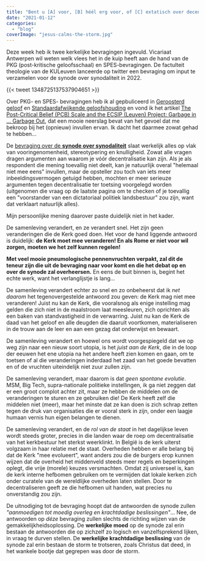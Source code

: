 ```yaml
---
title: "Bent u [A] voor, [B] héél erg voor, of [C] extatisch over decentralisatie in de Kerk?"
date: "2021-01-12"
categories: 
  - "blog"
coverImage: "jesus-calms-the-storm.jpg"
---
```


Deze week heb ik twee kerkelijke bevragingen ingevuld. Vicariaat Antwerpen wil weten welk vlees het in de kuip heeft aan de hand van de PKG (post-kritische geloofsschaal) en SPES-bevragingen. De factulteit theologie van de KULeuven lanceerde op twitter een bevraging om input te verzamelen voor de synode over synodaliteit in 2022. 

{{< tweet 1348725137537904651 >}}

Over PKG- en SPES- bevragingen heb ik al gepbuliceerd in [Geroosterd geloof](/blog/geroosterd-geloof/) en [Standaardafwijkende geloofshouding](/blog/standaardafwijkende-geloofshouding/) en vond ik het artikel [The Post-Critical Belief (PCB) Scale and the ECSIP (Leuven) Project: Garbage in … Garbage Out](http://faithandtruth.org/the-post-critical-scale-and-the-ecsip-leuven-project-garbage-in-garbage-out/), dat een mooie neerslag bevat van het gevoel dat me bekroop bij het (opnieuw) invullen ervan. Ik dacht het daarmee zowat gehad te hebben...

De [bevraging over de **synode over synodaliteit**](https://survey.zulehner.org/index.php/514332?lang=nl) slaat werkelijk alles op vlak van vooringenomenheid, stereotypering en knulligheid. Zowat alle vragen dragen argumenten aan waarom je vóór decentralisatie kan zijn. Als je als respondent die mening toevallig niet deelt, kan je natuurlijk overal "helemaal niet mee eens" invullen, maar de opsteller zou toch van iets meer inbeeldingsvermogen getuigd hebben, mochten er meer serieuze argumenten tegen decentralisatie ter toetsing voorgelegd worden (uitgenomen die vraag op de laatste pagina om te checken of je toevallig een "voorstander van een dictatoriaal politiek landsbestuur" zou zijn, want dat verklaart natuurlijk alles).

Mijn persoonlijke mening daarover paste duidelijk niet in het kader.

De samenleving verandert, en ze verandert snel. Het zijn geen veranderingen die de Kerk goed doen. Het voor de hand liggende antwoord is duidelijk: **de Kerk moet mee veranderen! En als Rome er niet voor wil zorgen, moeten we het zelf kunnen regelen!** 

**Met veel mooie pneumologische pennenvruchten verpakt, zal dit de teneur zijn die uit de bevraging naar voor komt en die het debat op en over de synode zal overheersen.** En eens de buit binnen is, begint het echte werk, want het verlanglijstje is lang...

De samenleving verandert echter zo snel en zo onbeheerst dat ik _net daarom_ het tegenovergestelde antwoord zou geven: de Kerk mag niet mee veranderen! Juist nu kan de Kerk, die vooralsnog als enige instelling mag gelden die zich niet in de maalstroom laat meesleuren, zich oprichten als een baken van standvastigheid in de verwarring. Juist nu kan de Kerk de daad van het geloof en alle deugden die daaruit voortkomen, materialiseren in de trouw aan de leer en aan een gezag dat onderwijst en bewaart. 

De samenleving verandert en hoewel ons wordt voorgespiegeld dat we op weg zijn naar een nieuw soort utopia, is het _juist aan de Kerk_, die in de loop der eeuwen het ene utopia na het andere heeft zien komen en gaan, om te toetsen of al die veranderingen inderdaad het zaad van het goede bevatten en of de vruchten uiteindelijk niet zuur zullen zijn. 

De samenleving verandert, maar daarom is dat _geen spontane evolutie_. MSM, Big Tech, supra-nationale politieke instellingen, ik ga niet zeggen dat er een groot complot achter zit, maar ze hebben de middelen om de veranderingen te sturen en ze gebruiken die! De Kerk heeft zelf die middelen niet (meer), maar het minste dat ze kan doen is zich schrap zetten tegen de druk van organisaties die er vooral sterk in zijn, onder een laagje humaan vernis hun eigen belangen te dienen.

De samenleving verandert, en de _rol van de staat_ in het dagelijkse leven wordt steeds groter, precies in die landen waar de roep om decentralisatie van het kerkbestuur het sterkst weerklinkt. In België is de kerk uiterst volgzaam in haar relatie met de staat. Overheden hebben er alle belang bij dat de Kerk "mee evolueert", want anders zou die de burgers erop kunnen wijzen dat de overheid het middenveld steeds meer regels en beperkingen oplegt, die vrije (morele) keuzes versmachten. Omdat zij universeel is, kan de kerk interne hefbomen gebruiken om te vermijden dat lokale kerken zich onder curatele van de wereldlijke overheden laten stellen. Door te decentraliseren geeft ze die hefbomen uit handen, wat precies nu onverstandig zou zijn.

De uitnodiging tot de bevraging hoopt dat de antwoorden de synode zullen _"aanmoedigen tot moedig overleg en krachtdadige beslissingen"_... Nee, de antwoorden op _déze_ bevraging zullen slechts de richting wijzen van de gemakkelijkheidsoplossing. De **werkelijke moed** op de synode zal erin bestaan de antwoorden die op zichzelf zo logisch en vanzelfsprekend lijken, in vraag te durven stellen. De **werkelijke krachtdadige beslissing** van de synode zal erin bestaan de storm te trotseren, zoals Christus dat deed, in het wankele bootje dat gegrepen was door de storm.
